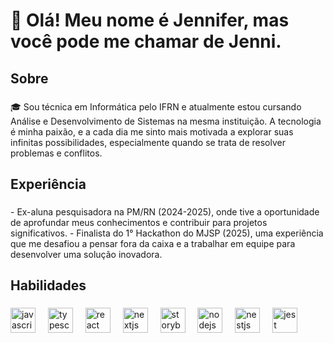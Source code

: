 <h1 align="left">👋 Olá! Meu nome é Jennifer, mas você pode me chamar de Jenni.</h1>

###

<h2 align="left">Sobre</h2>

###

<p align="left">🎓 Sou técnica em Informática pelo IFRN e atualmente estou cursando Análise e Desenvolvimento de Sistemas na mesma instituição. A tecnologia é minha paixão, e a cada dia me sinto mais motivada a explorar suas infinitas possibilidades, especialmente quando se trata de resolver problemas e conflitos.</p>

###

<h2 align="left">Experiência</h2>

###

<p align="left">- Ex-aluna pesquisadora na PM/RN (2024-2025), onde tive a oportunidade de aprofundar meus conhecimentos e contribuir para projetos significativos.
- Finalista do 1° Hackathon do MJSP (2025), uma experiência que me desafiou a pensar fora da caixa e a trabalhar em equipe para desenvolver uma solução inovadora.</p>

###

<h2 align="left">Habilidades</h2>

###

<div align="left">
  <img src="https://cdn.jsdelivr.net/gh/devicons/devicon/icons/javascript/javascript-original.svg" height="40" alt="javascript logo"  />
  <img width="12" />
  <img src="https://cdn.jsdelivr.net/gh/devicons/devicon/icons/typescript/typescript-original.svg" height="40" alt="typescript logo"  />
  <img width="12" />
  <img src="https://cdn.jsdelivr.net/gh/devicons/devicon/icons/react/react-original.svg" height="40" alt="react logo"  />
  <img width="12" />
  <img src="https://cdn.jsdelivr.net/gh/devicons/devicon/icons/nextjs/nextjs-original.svg" height="40" alt="nextjs logo"  />
  <img width="12" />
  <img src="https://cdn.jsdelivr.net/gh/devicons/devicon/icons/storybook/storybook-original.svg" height="40" alt="storybook logo"  />
  <img width="12" />
  <img src="https://cdn.jsdelivr.net/gh/devicons/devicon/icons/nodejs/nodejs-original.svg" height="40" alt="nodejs logo"  />
  <img width="12" />
  <img src="https://cdn.jsdelivr.net/gh/devicons/devicon/icons/nestjs/nestjs-original.svg" height="40" alt="nestjs logo"  />
  <img width="12" />
  <img src="https://cdn.jsdelivr.net/gh/devicons/devicon/icons/jest/jest-plain.svg" height="40" alt="jest logo"  />
</div>

###
